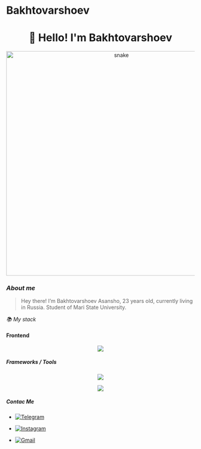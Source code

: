 # Bakhtovarshoev
<h1 align="center">👋 Hello! I'm Bakhtovarshoev </h1>

<p align="center">
 <img width="600" src="assets/github-snake.svg" alt="snake"/>
</p>

### <i>About me</i>

>Hey there! I’m Bakhtovarshoev Asansho, 23 years old, currently living in Russia. Student of Mari State University.

<i>📚 My stack</i>

#### Frontend
<p align="center">
  <a href="https://skillicons.dev">
    <img src="https://skillicons.dev/icons?i=html,css,js,react,ts" />
  </a>
</p>

##### Frameworks / Tools
<p align="center">
  <a href="https://skillicons.dev">
    <img src="https://skillicons.dev/icons?i=bootstrap,sass,tailwind,vscode" />
  </a>
</p>

<p align="center">
  <a href="https://skillicons.dev">
    <img src="https://skillicons.dev/icons?i=git,bash,linux" />
  </a>
</p>


##### <i>Contac Me</i>

- [![Telegram](https://img.shields.io/badge/-Telegram-2CA5E0?style=flat&logo=telegram&logoColor=white)](https://t.me/Pamir_Desejner_admin)

- [![Instagram](https://img.shields.io/badge/-Instagram-2CA5E0?style=flat&logo=instagram&logoColor=red)](https://instagram.com/saydullayev_017?igshid=OGQ5ZDc2ODk2ZA==)

- [![Gmail](https://img.shields.io/badge/-Gmail-2CA5E0?style=flat&logo=gmail&logoColor=red)](https://saydullayevjavlonbek2002@gmail.com)
